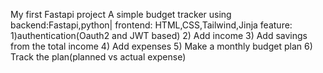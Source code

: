 My first Fastapi project
A simple budget tracker using backend:Fastapi,python| frontend: HTML,CSS,Tailwind,Jinja
feature:
1)authentication(Oauth2 and JWT based)
2) Add income
3) Add savings from the total income
4) Add expenses
5) Make a monthly budget plan
6) Track the plan(planned vs actual expense)

